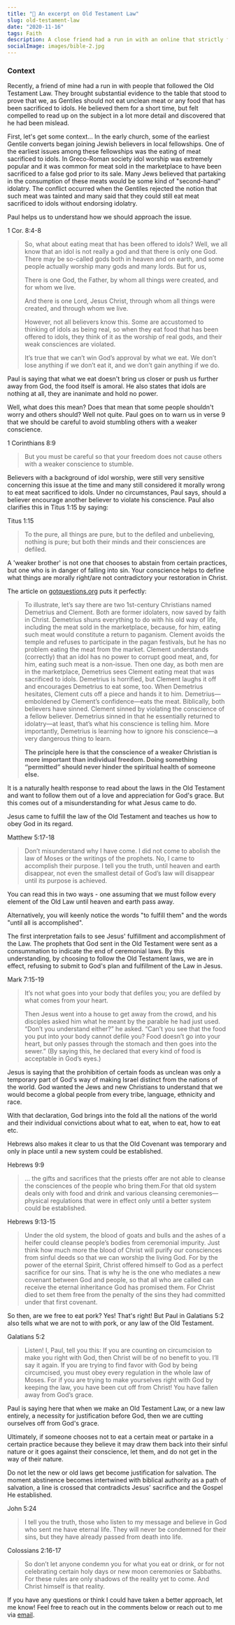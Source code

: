 ```yaml
---
title: "💭 An excerpt on Old Testament Law"
slug: old-testament-law
date: "2020-11-16"
tags: Faith
description: A close friend had a run in with an online that strictly followed Old Testament Laws.
socialImage: images/bible-2.jpg
---
```


### Context

Recently, a friend of mine had a run in with people that followed the Old Testament Law. They brought substantial evidence to the table that stood to prove that we, as Gentiles should not eat unclean meat or any food that has been sacrificed to idols. He believed them for a short time, but felt compelled to read up on the subject in a lot more detail and discovered that he had been mislead.

First, let's get some context... In the early church, some of the earliest Gentile converts began joining Jewish believers in local fellowships. One of the earliest issues among these fellowships was the eating of meat sacrificed to idols. In Greco-Roman society idol worship was extremely popular and it was common for meat sold in the marketplace to have been sacrificed to a false god prior to its sale. Many Jews believed that partaking in the consumption of these meats would be some kind of "second-hand" idolatry. The conflict occurred when the Gentiles rejected the notion that such meat was tainted and many said that they could still eat meat sacrificed to idols without endorsing idolatry.

Paul helps us to understand how we should approach the issue.

1 Cor. 8:4-8

> So, what about eating meat that has been offered to idols? Well, we all know that an idol is not really a god and that there is only one God. There may be so-called gods both in heaven and on earth, and some people actually worship many gods and many lords. But for us,
>
> There is one God, the Father,
> by whom all things were created,
> and for whom we live.
>
> And there is one Lord, Jesus Christ,
> through whom all things were created,
> and through whom we live.
>
> However, not all believers know this. Some are accustomed to thinking of idols as being real, so when they eat food that has been offered to idols, they think of it as the worship of real gods, and their weak consciences are violated.
>
> It’s true that we can’t win God’s approval by what we eat. We don’t lose anything if we don’t eat it, and we don’t gain anything if we do.

Paul is saying that what we eat doesn't bring us closer or push us further away from God, the food itself is amoral. He also states that idols are nothing at all, they are inanimate and hold no power.

Well, what does this mean? Does that mean that some people shouldn't worry and others should? Well not quite. Paul goes on to warn us in verse 9 that we should be careful to avoid stumbling others with a weaker conscience.

1 Corinthians 8:9

> But you must be careful so that your freedom does not cause others with a weaker conscience to stumble.

Believers with a background of idol worship, were still very sensitive concerning this issue at the time and many still considered it morally wrong to eat meat sacrificed to idols. Under no circumstances, Paul says, should a believer encourage another believer to violate his conscience. Paul also clarifies this in Titus 1:15 by saying:

Titus 1:15

> To the pure, all things are pure, but to the defiled and unbelieving, nothing is pure; but both their minds and their consciences are defiled.

A 'weaker brother' is not one that chooses to abstain from certain practices, but one who is in danger of falling into sin. Your conscience helps to define what things are morally right/are not contradictory your restoration in Christ.

The article on [gotquestions.org](https://www.gotquestions.org/food-sacrificed-idols.html) puts it perfectly:

> To illustrate, let’s say there are two 1st-century Christians named Demetrius and Clement. Both are former idolaters, now saved by faith in Christ. Demetrius shuns everything to do with his old way of life, including the meat sold in the marketplace, because, for him, eating such meat would constitute a return to paganism. Clement avoids the temple and refuses to participate in the pagan festivals, but he has no problem eating the meat from the market. Clement understands (correctly) that an idol has no power to corrupt good meat, and, for him, eating such meat is a non-issue. Then one day, as both men are in the marketplace, Demetrius sees Clement eating meat that was sacrificed to idols. Demetrius is horrified, but Clement laughs it off and encourages Demetrius to eat some, too. When Demetrius hesitates, Clement cuts off a piece and hands it to him. Demetrius—emboldened by Clement’s confidence—eats the meat. Biblically, both believers have sinned. Clement sinned by violating the conscience of a fellow believer. Demetrius sinned in that he essentially returned to idolatry—at least, that’s what his conscience is telling him. More importantly, Demetrius is learning how to ignore his conscience—a very dangerous thing to learn.
>
> **The principle here is that the conscience of a weaker Christian is more important than individual freedom. Doing something “permitted” should never hinder the spiritual health of someone else.**

It is a naturally health response to read about the laws in the Old Testament and want to follow them out of a love and appreciation for God's grace. But this comes out of a misunderstanding for what Jesus came to do.

Jesus came to fulfill the law of the Old Testament and teaches us how to obey God in its regard.

Matthew 5:17-18

> Don’t misunderstand why I have come. I did not come to abolish the law of Moses or the writings of the prophets. No, I came to accomplish their purpose. I tell you the truth, until heaven and earth disappear, not even the smallest detail of God’s law will disappear until its purpose is achieved.

You can read this in two ways - one assuming that we must follow every element of the Old Law until heaven and earth pass away.

Alternatively, you will keenly notice the words "to fulfill them" and the words "until all is accomplished".

The first interpretation fails to see Jesus' fulfillment and accomplishment of the Law. The prophets that God sent in the Old Testament were sent as a consummation to indicate the end of ceremonial laws. By this understanding, by choosing to follow the Old Testament laws, we are in effect, refusing to submit to God's plan and fulfillment of the Law in Jesus.

Mark 7:15-19

> It’s not what goes into your body that defiles you; you are defiled by what comes from your heart.
>
> Then Jesus went into a house to get away from the crowd, and his disciples asked him what he meant by the parable he had just used. “Don’t you understand either?” he asked. “Can’t you see that the food you put into your body cannot defile you? Food doesn’t go into your heart, but only passes through the stomach and then goes into the sewer.” (By saying this, he declared that every kind of food is acceptable in God’s eyes.)

Jesus is saying that the prohibition of certain foods as unclean was only a temporary part of God's way of making Israel distinct from the nations of the world. God wanted the Jews and new Christians to understand that we would become a global people from every tribe, language, ethnicity and race.

With that declaration, God brings into the fold all the nations of the world and their individual convictions about what to eat, when to eat, how to eat etc.

Hebrews also makes it clear to us that the Old Covenant was temporary and only in place until a new system could be established.

Hebrews 9:9

> ... the gifts and sacrifices that the priests offer are not able to cleanse the consciences of the people who bring them.For that old system deals only with food and drink and various cleansing ceremonies—physical regulations that were in effect only until a better system could be established.

Hebrews 9:13-15

> Under the old system, the blood of goats and bulls and the ashes of a heifer could cleanse people’s bodies from ceremonial impurity. Just think how much more the blood of Christ will purify our consciences from sinful deeds so that we can worship the living God. For by the power of the eternal Spirit, Christ offered himself to God as a perfect sacrifice for our sins. That is why he is the one who mediates a new covenant between God and people, so that all who are called can receive the eternal inheritance God has promised them. For Christ died to set them free from the penalty of the sins they had committed under that first covenant.

So then, are we free to eat pork? Yes! That's right! But Paul in Galatians 5:2 also tells what we are not to with pork, or any law of the Old Testament.

Galatians 5:2

> Listen! I, Paul, tell you this: If you are counting on circumcision to make you right with God, then Christ will be of no benefit to you. I’ll say it again. If you are trying to find favor with God by being circumcised, you must obey every regulation in the whole law of Moses. For if you are trying to make yourselves right with God by keeping the law, you have been cut off from Christ! You have fallen away from God’s grace.

Paul is saying here that when we make an Old Testament Law, or a new law entirely, a necessity for justification before God, then we are cutting ourselves off from God's grace.

Ultimately, if someone chooses not to eat a certain meat or partake in a certain practice because they believe it may draw them back into their sinful nature or it goes against their conscience, let them, and do not get in the way of their nature.

Do not let the new or old laws get become justification for salvation. The moment abstinence becomes intertwined with biblical authority as a path of salvation, a line is crossed that contradicts Jesus' sacrifice and the Gospel He established.

John 5:24

> I tell you the truth, those who listen to my message and believe in God who sent me have eternal life. They will never be condemned for their sins, but they have already passed from death into life.

Colossians 2:16-17

> So don’t let anyone condemn you for what you eat or drink, or for not celebrating certain holy days or new moon ceremonies or Sabbaths. For these rules are only shadows of the reality yet to come. And Christ himself is that reality.

If you have any questions or think I could have taken a better approach, let me know! Feel free to reach out in the comments below or reach out to me via [email](mailto:zacchary@puckeridge.me).

